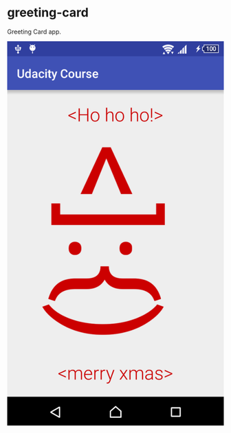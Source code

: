 # greeting-card
Greeting Card app.

![alt tag](https://github.com/zurche/udacity-course-android-beginners/blob/master/greeting-card/device-2016-04-25-213830.png)
